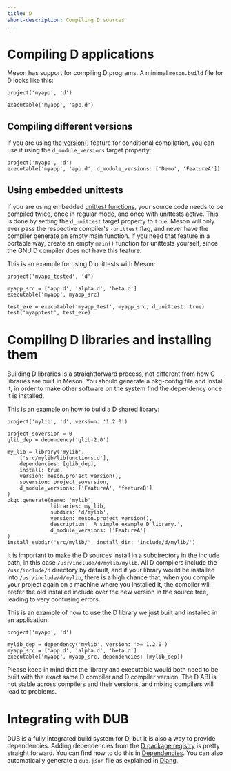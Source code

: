 ```yaml
---
title: D
short-description: Compiling D sources
...
```


# Compiling D applications

Meson has support for compiling D programs. A minimal `meson.build` file for D looks like this:

```meson
project('myapp', 'd')

executable('myapp', 'app.d')
```

## Compiling different versions

If you are using the [version()](https://dlang.org/spec/version.html) feature for conditional compilation, you can use it using the `d_module_versions`
target property:
```meson
project('myapp', 'd')
executable('myapp', 'app.d', d_module_versions: ['Demo', 'FeatureA'])
```

## Using embedded unittests

If you are using embedded [unittest functions](https://dlang.org/spec/unittest.html), your source code needs to be compiled twice, once in regular
mode, and once with unittests active. This is done by setting the `d_unittest` target property to `true`.
Meson will only ever pass the respective compiler's `-unittest` flag, and never have the compiler generate an empty main function.
If you need that feature in a portable way, create an empty `main()` function for unittests yourself, since the GNU D compiler
does not have this feature.

This is an example for using D unittests with Meson:
```meson
project('myapp_tested', 'd')

myapp_src = ['app.d', 'alpha.d', 'beta.d']
executable('myapp', myapp_src)

test_exe = executable('myapp_test', myapp_src, d_unittest: true)
test('myapptest', test_exe)
```

# Compiling D libraries and installing them

Building D libraries is a straightforward process, not different from how C libraries are built in Meson. You should generate a pkg-config file
and install it, in order to make other software on the system find the dependency once it is installed.

This is an example on how to build a D shared library:
```meson
project('mylib', 'd', version: '1.2.0')

project_soversion = 0
glib_dep = dependency('glib-2.0')

my_lib = library('mylib',
    ['src/mylib/libfunctions.d'],
    dependencies: [glib_dep],
    install: true,
    version: meson.project_version(),
    soversion: project_soversion,
    d_module_versions: ['FeatureA', 'featureB']
)
pkgc.generate(name: 'mylib',
              libraries: my_lib,
              subdirs: 'd/mylib',
              version: meson.project_version(),
              description: 'A simple example D library.',
              d_module_versions: ['FeatureA']
)
install_subdir('src/mylib/', install_dir: 'include/d/mylib/')
```

It is important to make the D sources install in a subdirectory in the include path, in this case `/usr/include/d/mylib/mylib`.
All D compilers include the `/usr/include/d` directory by default, and if your library would be installed into `/usr/include/d/mylib`, there
is a high chance that, when you compile your project again on a machine where you installed it, the compiler will prefer the old installed include over
the new version in the source tree, leading to very confusing errors.

This is an example of how to use the D library we just built and installed in an application:
```meson
project('myapp', 'd')

mylib_dep = dependency('mylib', version: '>= 1.2.0')
myapp_src = ['app.d', 'alpha.d', 'beta.d']
executable('myapp', myapp_src, dependencies: [mylib_dep])
```

Please keep in mind that the library and executable would both need to be built with the exact same D compiler and D compiler version. The D ABI is not
stable across compilers and their versions, and mixing compilers will lead to problems.

# Integrating with DUB

DUB is a fully integrated build system for D, but it is also a way to provide dependencies. Adding dependencies from the [D package registry](https://code.dlang.org/) is pretty straight forward.
You can find how to do this in [Dependencies](Dependencies.md#Dub). You can also automatically generate a `dub.json` file as explained in [Dlang](Dlang-module.md#generatedubfile).
